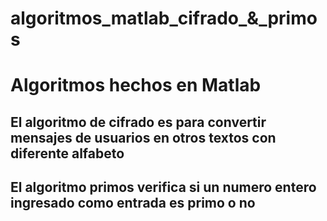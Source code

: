 # algoritmos_matlab_cifrado_&_primos
# Algoritmos hechos en Matlab
## El algoritmo de cifrado es para convertir mensajes de usuarios en otros textos con diferente alfabeto
## El algoritmo primos verifica si un numero entero ingresado como entrada es primo o no
